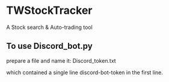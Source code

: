 # TWStockTracker

A Stock search & Auto-trading tool

## To use Discord_bot.py
prepare a file and name it: Discord_token.txt

which contained a single line discord-bot-token in the first line.
